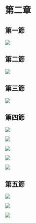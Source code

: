 # 第二章

## 第一節

![](.gitbook/assets/23.jpg)

## 第二節

![](.gitbook/assets/24.jpg)

## 第三節

![](.gitbook/assets/25.jpg)

## 第四節

![](.gitbook/assets/26.jpg)

![](.gitbook/assets/27.jpg)

![](.gitbook/assets/28.jpg)

![](.gitbook/assets/29.jpg)

![](.gitbook/assets/30.jpg)

## 第五節

![](.gitbook/assets/31.jpg)

![](.gitbook/assets/32.jpg)

![](.gitbook/assets/33.jpg)

